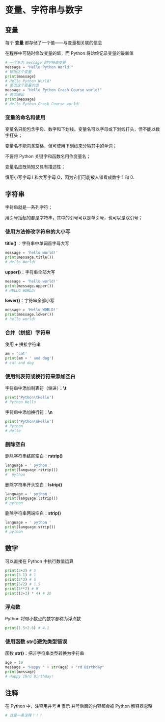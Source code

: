 # 变量、字符串与数字

## 变量

每个 **变量** 都存储了一个值——与变量相关联的信息

在程序中可随时修改变量的值，而 Python 将始终记录变量的最新值

```python
# 一个名为 message 的字符串变量
message = "Hello Python World!"
# 输出这个变量
print(massage)
# Hello Python World!
# 更改这个变量的值
message = "Hello Python Crash Course world!"
# 再次输出
print(message)
# Hello Python Crash Course world!
```

### 变量的命名和使用

变量名只能包含字母、数字和下划线。变量名可以字母或下划线打头，但不能以数字打头；

变量名不能包含空格，但可使用下划线来分隔其中的单词；

不要将 Python 关键字和函数名用作变量名；

变量名应既简短又具有描述性；

慎用小写字母 l 和大写字母 O，因为它们可能被人错看成数字 1 和 0.

## 字符串

字符串就是一系列字符；

用引号括起的都是字符串，其中的引号可以是单引号，也可以是双引号；

### 使用方法修改字符串的大小写

**title()** ：字符串中单词首字母大写

```python
message = 'hello world!'
print(message.title())
# Hello World!
```

**upper()**：字符串全部大写

```python
message = 'hello world!'
print(message.upper())
# HELLO WORLD!
```

**lower()**：字符串全部小写

```python
message = 'Hello WORLD!'
print(message.lower())
# hello world!
```

### 合并（拼接）字符串

使用 **+** 拼接字符串

```python
am = 'cat'
print(am + ' and dog')
# cat and dog
```

### 使用制表符或换行符来添加空白

字符串中添加制表符（缩进）：**\t**

```python
print('Python\tHello')
# Python Hello
```

字符串中添加换行符：**\n**

```python
print('Python\nHello')
# Python
# Hello
```

### 删除空白

删除字符串结尾空白：**rstrip()**

```python
language = ' python '
print(language.rstrip())
#  python
```

删除字符串开头空白：**lstrip()**

```python
language = ' python '
print(language.lstrip())
# python
```

删除字符串两端空白：**strip()**

```python
language = ' python '
print(language.strip())
# python
```

## 数字

可以直接在 Python 中执行数值运算

```python
print(2+3) # 5
print(3-1) # 1
print(2*3) # 6
print(3/2) # 1.5
print(3**2) # 9
print((2+3) * 4) # 20
```

### 浮点数

Python 将带小数点的数字都称为浮点数

```python
print(1.5+2.6) # 4.1
```

### 使用函数 str()避免类型错误

函数 **str()**：把非字符串类型转换为字符串

```python
age = 19
message = "Happy " + str(age) + "rd Birthday"
print(message)
# Happy 19rd Birthday!
```

## 注释

在 Python 中，注释用井号 **#** 表示
井号后面的内容都会被 Python 解释器忽略

```python
# 这是一条注释！！！
```
